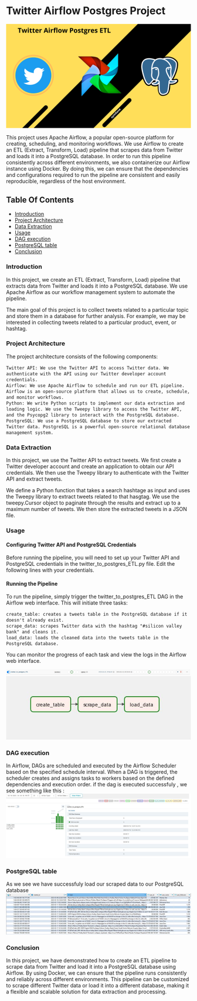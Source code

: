 
# Twitter Airflow Postgres Project
![profile](https://github.com/aym0ane/Twitter-Airflow-Postgres-Project/blob/main/IMAGES/Twitter%20Airflow%20Postgres%20Project.png)

This project uses Apache Airflow, a popular open-source platform for creating, scheduling, and monitoring workflows. We use Airflow to create an ETL (Extract, Transform, Load) pipeline that scrapes data from Twitter and loads it into a PostgreSQL database. In order to run this pipeline consistently across different environments, we also containerize our Airflow instance using Docker. By doing this, we can ensure that the dependencies and configurations required to run the pipeline are consistent and easily reproducible, regardless of the host environment.


## Table Of Contents
- [Introduction](https://github.com/aym0ane/Twitter-Airflow-Postgres-Project/edit/main/README.md#Introduction)
- [Project Architecture](https://github.com/aym0ane/Twitter-Airflow-Postgres-Project/edit/main/README.md#Project-Architecture)
- [Data Extraction](https://github.com/aym0ane/Twitter-Airflow-Postgres-Project/edit/main/README.md#Data-Extraction)
- [Usage](https://github.com/aym0ane/Twitter-Airflow-Postgres-Project/edit/main/README.md#Usage)
- [DAG execution](https://github.com/aym0ane/Twitter-Airflow-Postgres-Project/edit/main/README.md#DAG-execution)
- [PostgreSQL table](https://github.com/aym0ane/Twitter-Airflow-Postgres-Project/edit/main/README.md#PostgreSQL-table)
- [Conclusion](https://github.com/aym0ane/Twitter-Airflow-Postgres-Project/edit/main/README.md#Conclusion)

### Introduction

In this project, we create an ETL (Extract, Transform, Load) pipeline that extracts data from Twitter and loads it into a PostgreSQL database. We use Apache Airflow as our workflow management system to automate the pipeline.

The main goal of this project is to collect tweets related to a particular topic and store them in a database for further analysis. For example, we may be interested in collecting tweets related to a particular product, event, or hashtag.
### Project Architecture

The project architecture consists of the following components:

    Twitter API: We use the Twitter API to access Twitter data. We authenticate with the API using our Twitter developer account credentials.
    Airflow: We use Apache Airflow to schedule and run our ETL pipeline. Airflow is an open-source platform that allows us to create, schedule, and monitor workflows.
    Python: We write Python scripts to implement our data extraction and loading logic. We use the Tweepy library to access the Twitter API, and the Psycopg2 library to interact with the PostgreSQL database.
    PostgreSQL: We use a PostgreSQL database to store our extracted Twitter data. PostgreSQL is a powerful open-source relational database management system.

### Data Extraction

In this project, we use the Twitter API to extract tweets. We first create a Twitter developer account and create an application to obtain our API credentials. We then use the Tweepy library to authenticate with the Twitter API and extract tweets.

We define a Python function that takes a search hashtage as input and uses the Tweepy library to extract tweets related to that hasgtag. We use the tweepy.Cursor object to paginate through the results and extract up to a maximum number of tweets. We then store the extracted tweets in a JSON file.

### Usage
#### Configuring Twitter API and PostgreSQL Credentials
Before running the pipeline, you will need to set up your Twitter API and PostgreSQL credentials in the twitter_to_postgres_ETL.py file. Edit the following lines with your credentials.

#### Running the Pipeline

To run the pipeline, simply trigger the twitter_to_postgres_ETL DAG in the Airflow web interface. This will initiate three tasks:

    create_table: creates a tweets table in the PostgreSQL database if it doesn't already exist.
    scrape_data: scrapes Twitter data with the hashtag "#silicon valley bank" and cleans it.
    load_data: loads the cleaned data into the tweets table in the PostgreSQL database.

You can monitor the progress of each task and view the logs in the Airflow web interface.

![Dag ](https://github.com/aym0ane/Twitter-Airflow-Postgres-Project/blob/main/IMAGES/DAG.JPG)
![Dag map](https://github.com/aym0ane/Twitter-Airflow-Postgres-Project/blob/main/IMAGES/graph.JPG)


### DAG execution
In Airflow, DAGs are scheduled and executed by the Airflow Scheduler based on the specified schedule interval. When a DAG is triggered, the scheduler creates and assigns tasks to workers based on the defined dependencies and execution order. 
if the dag is executed successfuly , we see something like this : 
![dagexecution](https://github.com/aym0ane/Twitter-Airflow-Postgres-Project/blob/main/IMAGES/dag%20execution.JPG)

### PostgreSQL table

As we see we have successfuly load our scraped data to our PostgreSQL database
![postgresTable](https://github.com/aym0ane/Twitter-Airflow-Postgres-Project/blob/main/IMAGES/posstgresql%20table.JPG)

### Conclusion

In this project, we have demonstrated how to create an ETL pipeline to scrape data from Twitter and load it into a PostgreSQL database using Airflow. By using Docker, we can ensure that the pipeline runs consistently and reliably across different environments. This pipeline can be customized to scrape different Twitter data or load it into a different database, making it a flexible and scalable solution for data extraction and processing.
